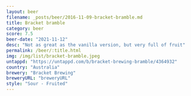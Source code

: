 ```yaml
---
layout: beer
filename: _posts/beer/2016-11-09-bracket-bramble.md
title: Bracket bramble
category: beer
score: 7.5
beer-date: "2021-11-12"
desc: "Not as great as the vanilla version, but very full of fruit"
permalink: /beer/:title.html
img: /img/list/bracket-bramble.jpeg
untappd: "https://untappd.com/b/bracket-brewing-bramble/4364932"
country: "Australia"
brewery: "Bracket Brewing"
breweryURL: "breweryURL"
style: "Sour - Fruited"
---
```

